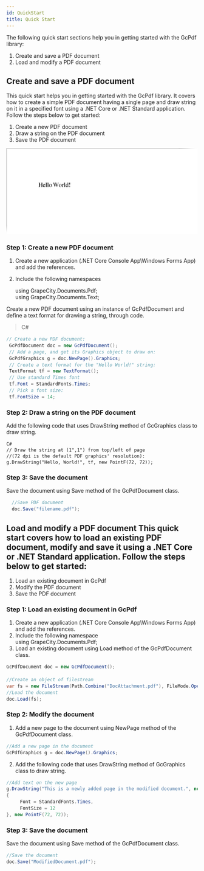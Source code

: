```yaml
---
id: QuickStart
title: Quick Start
---
```

The following quick start sections help you in getting started with the GcPdf library:
   1. Create and save a PDF document
   2. Load and modify a PDF document
   
   ## Create and save a PDF document
   
This quick start helps you in getting started with the GcPdf library. It covers how to create a simple PDF document having    a single page and draw string on it in a specified font using a .NET Core or .NET Standard application. Follow the steps   below to get started:

  1. Create a new PDF document
  2. Draw a string on the PDF document
  3. Save the PDF document  
 
  ![hello world](assets/helloworld_GcPdf.png)
   
  ### Step 1: Create a new PDF document
  
  1. Create a new application (.NET Core Console App\Windows Forms App) and add the references.
  2. Include the following namespaces
  
     using GrapeCity.Documents.Pdf;  
     using GrapeCity.Documents.Text;
    
  Create a new PDF document using an instance of GcPdfDocument and define a text format for drawing a string, through code.
  > C#  
  ``` C#
  // Create a new PDF document:  
   GcPdfDocument doc = new GcPdfDocument();      
   // Add a page, and get its Graphics object to draw on:      
   GcPdfGraphics g = doc.NewPage().Graphics;  
   // Create a text format for the "Hello World!" string:    
   TextFormat tf = new TextFormat();    
   // Use standard Times font    
   tf.Font = StandardFonts.Times;    
   // Pick a font size:    
   tf.FontSize = 14;    
  ```
  ### Step 2: Draw a string on the PDF document
  Add the following code that uses DrawString method of GcGraphics class to draw string.

    C#
    // Draw the string at (1",1") from top/left of page
    //(72 dpi is the default PDF graphics' resolution):
    g.DrawString("Hello, World!", tf, new PointF(72, 72));
    

  ### Step 3: Save the document
  Save the document using Save method of the GcPdfDocument class.
  
  ```C#
    //Save PDF document
    doc.Save("filename.pdf");
 ``` 
  ## Load and modify a PDF document  This quick start covers how to load an existing PDF document, modify and save it using a .NET Core or .NET Standard application. Follow the steps below to get started:  

  1. Load an existing document in GcPdf  
  2. Modify the PDF document  
  3. Save the PDF document  
  
 ### Step 1: Load an existing document in GcPdf  
  1. Create a new application (.NET Core Console App\Windows Forms App) and add the references.  
  2. Include the following namespace  
         using GrapeCity.Documents.Pdf;  
  3. Load an existing document using Load method of the GcPdfDocument class.  
  
  ```C#   
  GcPdfDocument doc = new GcPdfDocument();  
  
  //Create an object of filestream   
  var fs = new FileStream(Path.Combine("DocAttachment.pdf"), FileMode.Open,FileAccess.Read);  
  //Load the document  
  doc.Load(fs);  
  ```
  ###  Step 2: Modify the document  
  1. Add a new page to the document using NewPage method of the GcPdfDocument class.  
  ``` C#   
  //Add a new page in the document  
  GcPdfGraphics g = doc.NewPage().Graphics;  
  ```
  2. Add the following code that uses DrawString method of GcGraphics class to draw string.  
  ``` C#  
  //Add text on the new page  
  g.DrawString("This is a newly added page in the modified document.", new TextFormat()  
  {  
       Font = StandardFonts.Times,  
       FontSize = 12  
  }, new PointF(72, 72));  
```    
  ### Step 3: Save the document  
  Save the document using Save method of the GcPdfDocument class.  
 
  ``` C#  
  //Save the document  
  doc.Save("ModifiedDocument.pdf");  
```  

